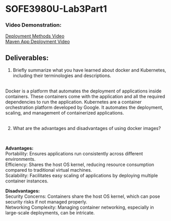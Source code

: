 ﻿# SOFE3980U-Lab3Part1

### Video Demonstration:
[Deployment Methods Video](https://youtu.be/WtUPrpcbWfQ) <br />
[Maven App Deployment Video](https://youtu.be/ubYN4CEpd68) <br />

## Deliverables:
1. Briefly summarize what you have learned about docker and Kubernetes, including their terminologies and descriptions. <br />
<br />
Docker is a platform that automates the deployment of applications inside containers. These containers come with the application and all the required dependencies to run the application.
Kubernetes are a container orchestration platform developed by Google. It automates the deployment, scaling, and management of containerized applications. <br />
<br />

2. What are the advantages and disadvantages of using docker images? <br />
<br />

**Advantages:** <br />
Portability: Ensures applications run consistently across different environments. <br />
Efficiency: Shares the host OS kernel, reducing resource consumption compared to traditional virtual machines. <br />
Scalability: Facilitates easy scaling of applications by deploying multiple container instances. <br />

**Disadvantages:** <br />
Security Concerns: Containers share the host OS kernel, which can pose security risks if not managed properly. <br />
Networking Complexity: Managing container networking, especially in large-scale deployments, can be intricate. <br />
